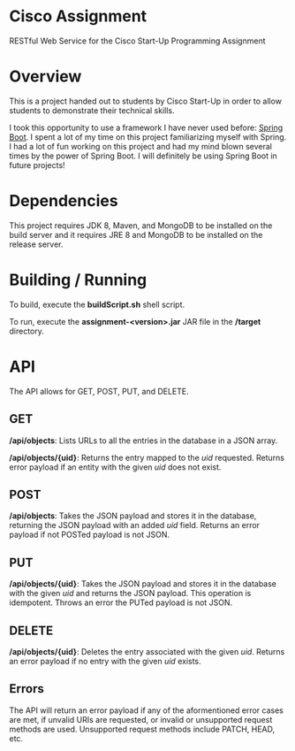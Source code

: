 # Cisco Assignment
RESTful Web Service for the Cisco Start-Up Programming Assignment

Overview
=======
This is a project handed out to students by Cisco Start-Up in order 
to allow students to demonstrate their technical skills. 

I took this opportunity to use a framework I have never used before: 
[Spring Boot](http://projects.spring.io/spring-boot/). I spent a lot 
of my time on this project familiarizing myself with Spring. I had a 
lot of fun working on this project and had my mind blown several times 
by the power of Spring Boot. I will definitely be using Spring Boot in
future projects!

Dependencies
============
This project requires JDK 8, Maven, and MongoDB to be installed on the 
build server and it requires JRE 8 and MongoDB to be installed on the 
release server.

Building / Running
============
To build, execute the **buildScript.sh** shell script.

To run, execute the **assignment-\<version>.jar** JAR file in the **/target** directory.

API
=======
The API allows for GET, POST, PUT, and DELETE.

GET
-------
**/api/objects**: Lists URLs to all the entries in the database in a 
JSON array.

**/api/objects/{uid}**: Returns the entry mapped to the *uid* requested.
Returns error payload if an entity with the given *uid* does not exist.

POST
-------
**/api/objects**: Takes the JSON payload and stores it in the database, 
returning the JSON payload with an added *uid* field. Returns an error 
payload if not POSTed payload is not JSON.

PUT
-------
**/api/objects/{uid}**: Takes the JSON payload and stores it in the database 
with the given *uid* and returns the JSON payload. This operation is idempotent. 
Throws an error the PUTed payload is not JSON.

DELETE
-------
**/api/objects/{uid}**: Deletes the entry associated with the given *uid*. 
Returns an error payload if no entry with the given *uid* exists.

Errors
-------
The API will return an error payload if any of the aformentioned error cases
are met, if unvalid URIs are requested, or invalid or unsupported request methods
are used. Unsupported request methods include PATCH, HEAD, etc.
